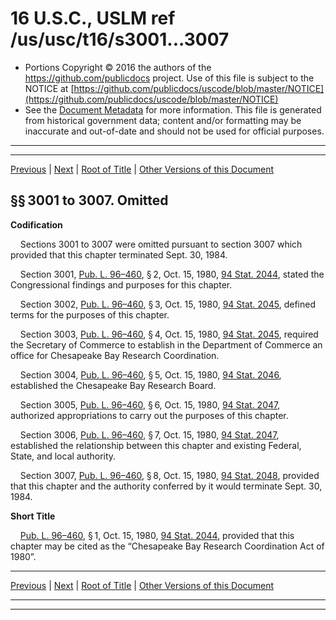 ---
---

# 16 U.S.C., USLM ref /us/usc/t16/s3001...3007

* Portions Copyright © 2016 the authors of the https://github.com/publicdocs project.
  Use of this file is subject to the NOTICE at [https://github.com/publicdocs/uscode/blob/master/NOTICE](https://github.com/publicdocs/uscode/blob/master/NOTICE)
* See the [Document Metadata](././../../../..//README.md) for more information.
  This file is generated from historical government data; content and/or formatting may be inaccurate and out-of-date and should not be used for official purposes.

----------
----------

[Previous](./../../../..//us/usc/t16/ch50/m__us_usc_t16_ch50.md) | [Next](./../../../..//us/usc/t16/ch51/m__us_usc_t16_ch51.md) | [Root of Title](./../../../../) | [Other Versions of this Document](https://publicdocs.github.io/go/links?ns=uslm&ref=%2Fus%2Fusc%2Ft16%2Fs3001...3007)

## §§ 3001 to 3007. Omitted

 __Codification__ 

    Sections 3001 to 3007 were omitted pursuant to section 3007 which provided that this chapter terminated Sept. 30, 1984.

    Section 3001, [Pub. L. 96–460][/us/pl/96/460], § 2, Oct. 15, 1980, [94 Stat. 2044][/us/stat/94/2044], stated the Congressional findings and purposes for this chapter.

    Section 3002, [Pub. L. 96–460][/us/pl/96/460], § 3, Oct. 15, 1980, [94 Stat. 2045][/us/stat/94/2045], defined terms for the purposes of this chapter.

    Section 3003, [Pub. L. 96–460][/us/pl/96/460], § 4, Oct. 15, 1980, [94 Stat. 2045][/us/stat/94/2045], required the Secretary of Commerce to establish in the Department of Commerce an office for Chesapeake Bay Research Coordination.

    Section 3004, [Pub. L. 96–460][/us/pl/96/460], § 5, Oct. 15, 1980, [94 Stat. 2046][/us/stat/94/2046], established the Chesapeake Bay Research Board.

    Section 3005, [Pub. L. 96–460][/us/pl/96/460], § 6, Oct. 15, 1980, [94 Stat. 2047][/us/stat/94/2047], authorized appropriations to carry out the purposes of this chapter.

    Section 3006, [Pub. L. 96–460][/us/pl/96/460], § 7, Oct. 15, 1980, [94 Stat. 2047][/us/stat/94/2047], established the relationship between this chapter and existing Federal, State, and local authority.

    Section 3007, [Pub. L. 96–460][/us/pl/96/460], § 8, Oct. 15, 1980, [94 Stat. 2048][/us/stat/94/2048], provided that this chapter and the authority conferred by it would terminate Sept. 30, 1984.

 __Short Title__ 

    [Pub. L. 96–460][/us/pl/96/460], § 1, Oct. 15, 1980, [94 Stat. 2044][/us/stat/94/2044], provided that this chapter may be cited as the “Chesapeake Bay Research Coordination Act of 1980”.

----------

[Previous](./../../../..//us/usc/t16/ch50/m__us_usc_t16_ch50.md) | [Next](./../../../..//us/usc/t16/ch51/m__us_usc_t16_ch51.md) | [Root of Title](./../../../../) | [Other Versions of this Document](https://publicdocs.github.io/go/links?ns=uslm&ref=%2Fus%2Fusc%2Ft16%2Fs3001...3007)

----------
----------

[/us/pl/96/460]: https://publicdocs.github.io/go/links?ns=uslm&ref=%2Fus%2Fpl%2F96%2F460
[/us/stat/94/2044]: https://publicdocs.github.io/go/links?ns=uslm&ref=%2Fus%2Fstat%2F94%2F2044
[/us/pl/96/460]: https://publicdocs.github.io/go/links?ns=uslm&ref=%2Fus%2Fpl%2F96%2F460
[/us/stat/94/2045]: https://publicdocs.github.io/go/links?ns=uslm&ref=%2Fus%2Fstat%2F94%2F2045
[/us/pl/96/460]: https://publicdocs.github.io/go/links?ns=uslm&ref=%2Fus%2Fpl%2F96%2F460
[/us/stat/94/2045]: https://publicdocs.github.io/go/links?ns=uslm&ref=%2Fus%2Fstat%2F94%2F2045
[/us/pl/96/460]: https://publicdocs.github.io/go/links?ns=uslm&ref=%2Fus%2Fpl%2F96%2F460
[/us/stat/94/2046]: https://publicdocs.github.io/go/links?ns=uslm&ref=%2Fus%2Fstat%2F94%2F2046
[/us/pl/96/460]: https://publicdocs.github.io/go/links?ns=uslm&ref=%2Fus%2Fpl%2F96%2F460
[/us/stat/94/2047]: https://publicdocs.github.io/go/links?ns=uslm&ref=%2Fus%2Fstat%2F94%2F2047
[/us/pl/96/460]: https://publicdocs.github.io/go/links?ns=uslm&ref=%2Fus%2Fpl%2F96%2F460
[/us/stat/94/2047]: https://publicdocs.github.io/go/links?ns=uslm&ref=%2Fus%2Fstat%2F94%2F2047
[/us/pl/96/460]: https://publicdocs.github.io/go/links?ns=uslm&ref=%2Fus%2Fpl%2F96%2F460
[/us/stat/94/2048]: https://publicdocs.github.io/go/links?ns=uslm&ref=%2Fus%2Fstat%2F94%2F2048
[/us/pl/96/460]: https://publicdocs.github.io/go/links?ns=uslm&ref=%2Fus%2Fpl%2F96%2F460
[/us/stat/94/2044]: https://publicdocs.github.io/go/links?ns=uslm&ref=%2Fus%2Fstat%2F94%2F2044


